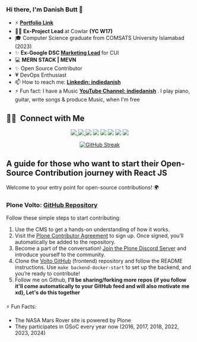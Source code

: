 ### Hi there, I'm Danish Butt 👋 
 - ⚡ <strong>[Portfolio Link](https://indiedanish.com)</strong>
 - 👨‍💻 <strong> Ex-Project Lead </strong> at Cowlar <strong> (YC W17) </strong>  
 - 🎓 Computer Science graduate from COMSATS University Islamabad (2023)
 - ✨ <strong>Ex-Google DSC [Marketing Lead](https://gdsc.community.dev/u/mjgtm7/#/about) </strong> for CUI
 - 💻 <strong> MERN STACK | MEVN </strong>
 - ✨ Open Source Contributor
 - 💗 DevOps Enthusiast  
 - 📫 How to reach me: <strong> [Linkedin: indiedanish](https://www.linkedin.com/in/indiedanish/) </strong>
 - ⚡ Fun fact: I have a Music <strong> [YouTube Channel: indiedanish](https://youtube.com/c/indiedanish) </strong>. I play piano, guitar, write songs & produce Music, when I'm free


##  🤝🏻 &nbsp;Connect with Me

<p align="center">
<a href="https://fiverr.com/voice_guru" target="_blank"><img src="https://img.shields.io/badge/-Fiverr-19A463?style=flat-square&logo=Fiverr&logoColor=white"/>
 </a>
<a href="https://www.behance.net/indiedanish" target="_blank"><img src="https://img.shields.io/badge/-Behance-0077B5?style=flat-square&logo=Behance&logoColor=white"/>
 </a>
<a href="https://stackoverflow.com/users/17114242/danish" target="_blank"><img src="https://img.shields.io/badge/-Stack overflow-D14836?style=flat-square&logo=Stackoverflow&logoColor=white"/></a>
<a href="https://www.linkedin.com/in/indiedanish/" target="_blank"><img src="https://img.shields.io/badge/-Linkedin-0077B5?style=flat-square&logo=Linkedin&logoColor=white"/></a>
<a href="mailto:danishbutt_db@hotmail.com" target="_blank"><img src="https://img.shields.io/badge/-Email-D14836?style=flat-square&logo=Gmail&logoColor=white"/></a>
<a href="https://www.instagram.com/indiedanish/" target="_blank"><img src="https://img.shields.io/badge/-Instagram-BB2A7F?style=flat-square&logo=Instagram&logoColor=white"/></a>
<a href="https://www.facebook.com/danishbuttdb/" target="_blank"><img src="https://img.shields.io/badge/-Facebook-1A6ED8?style=flat-square&logo=Facebook&logoColor=white"/></a>
<a href="https://www.youtube.com/c/indiedanish/" target="_blank"><img src="https://img.shields.io/badge/-YouTube-FF0000?style=flat-square&logo=YouTube&logoColor=white"/></a>


<div align="center">
<a href="https://github-readme-streak-stats.herokuapp.com?user=indiedanish"><img src="https://github-readme-streak-stats.herokuapp.com?user=indiedanish" alt="GitHub Streak" /></a>

</div>


##
##
##
##


## A guide for those who want to start their Open-Source Contribution journey with React JS

Welcome to your entry point for open-source contributions! 🌍

### Plone Volto: [GitHub Repository](https://github.com/plone/volto)

Follow these simple steps to start contributing:

1. Use the CMS to get a hands-on understanding of how it works.
2. Visit the [Plone Contributor Agreement](https://plone.org/foundation/contributors-agreement) to sign up. Once signed, you’ll automatically be added to the repository.
3. Become a part of the conversation! [Join the Plone Discord Server](https://discord.gg/w8e5WCAKGs) and introduce yourself to the community.
4. Clone the [Volto GitHub](https://github.com/plone/volto) (frontend) repository and follow the README instructions. Use `make backend-docker-start` to set up the backend, and you’re ready to contribute!
5. Follow me on Github, **I'll be sharing/forking more repos (if you follow it'll come automatically to your GitHub feed and will also motivate me xd), Let's do this together**
####

⚡ Fun Facts: 
* The NASA Mars Rover site is powered by Plone
* They participates in GSoC every year now (2016, 2017, 2018, 2022, 2023, 2024) 



